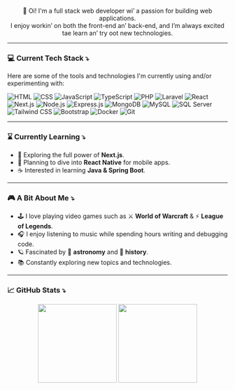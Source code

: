 <!-- Short Intro -->
<p align="center"> 🫡 Oi! I'm a full stack web developer wi’ a passion for building web applications.<br> I enjoy workin’ on both the front-end an’ back-end, and I’m always excited tae learn an’ try oot new technologies. </p>


---

### 💻 Current Tech Stack ⤵

Here are some of the tools and technologies I'm currently using and/or experimenting with:


![HTML](https://img.shields.io/badge/-HTML5-E34F26?style=flat-square&logo=html5&logoColor=white)
![CSS](https://img.shields.io/badge/-CSS3-1572B6?style=flat-square&logo=css3)
![JavaScript](https://img.shields.io/badge/-JavaScript-F7DF1E?style=flat-square&logo=javascript&logoColor=black)
![TypeScript](https://img.shields.io/badge/-TypeScript-3178C6?style=flat-square&logo=typescript&logoColor=white)
![PHP](https://img.shields.io/badge/-PHP-777BB4?style=flat-square&logo=php&logoColor=white)
![Laravel](https://img.shields.io/badge/-Laravel-FF2D20?style=flat-square&logo=laravel&logoColor=white)
![React](https://img.shields.io/badge/-React-61DAFB?style=flat-square&logo=react&logoColor=black)
![Next.js](https://img.shields.io/badge/-Next.js-000000?style=flat-square&logo=nextdotjs&logoColor=white)
![Node.js](https://img.shields.io/badge/-Node.js-339933?style=flat-square&logo=node.js&logoColor=white)
![Express.js](https://img.shields.io/badge/-Express.js-000000?style=flat-square&logo=express&logoColor=white)
![MongoDB](https://img.shields.io/badge/-MongoDB-47A248?style=flat-square&logo=mongodb&logoColor=white)
![MySQL](https://img.shields.io/badge/-MySQL-4479A1?style=flat-square&logo=mysql&logoColor=white)
![SQL Server](https://img.shields.io/badge/-SQL%20Server-CC2927?style=flat-square&logo=microsoft-sql-server&logoColor=white)
![Tailwind CSS](https://img.shields.io/badge/-Tailwind%20CSS-38B2AC?style=flat-square&logo=tailwind-css&logoColor=white)
![Bootstrap](https://img.shields.io/badge/-Bootstrap-7952B3?style=flat-square&logo=bootstrap&logoColor=white)
![Docker](https://img.shields.io/badge/-Docker-2496ED?style=flat-square&logo=docker&logoColor=white)
![Git](https://img.shields.io/badge/-Git-F05032?style=flat-square&logo=git&logoColor=white)


---

### ⌛ Currently Learning ⤵

- 🧠 Exploring the full power of **Next.js**.
- 📱 Planning to dive into **React Native** for mobile apps.
- ☕️ Interested in learning **Java & Spring Boot**.

---

### 🎮 A Bit About Me ⤵

- 🕹 I love playing video games such as ⚔️ **World of Warcraft** & ⚡️ **League of Legends**.
- 🎧 I enjoy listening to music while spending hours writing and debugging code.
- 🪐 Fascinated by 🌌 **astronomy** and 📜 **history**.
- 📚 Constantly exploring new topics and technologies.

---

### 📈 GitHub Stats ⤵


<p align="center">
  <img src="https://github-readme-stats.vercel.app/api?username=PreYem&show_icons=true&theme=tokyonight" height="180em" />
  <img src="https://github-readme-stats.vercel.app/api/top-langs/?username=PreYem&layout=compact&theme=tokyonight" height="180em" />
</p>
